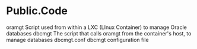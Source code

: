 Public.Code
===========

oramgt            Script used from within a LXC (LInux Container) to manage Oracle databases
dbcmgt            The script that calls oramgt from the container's host, to manage databases
dbcmgt.conf       dbcmgt configuration file
